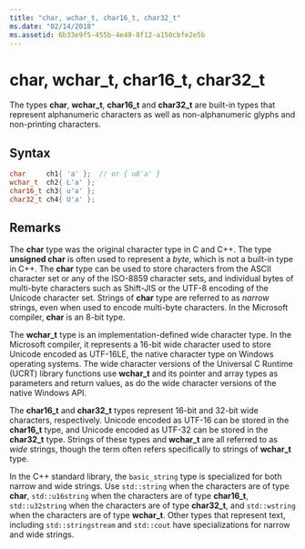 ```yaml
---
title: "char, wchar_t, char16_t, char32_t"
ms.date: "02/14/2018"
ms.assetid: 6b33e9f5-455b-4e49-8f12-a150cbfe2e5b
---
```

# char, wchar_t, char16_t, char32_t

The types **char**, **wchar_t**, **char16_t** and **char32_t** are built-in types that represent alphanumeric characters as well as non-alphanumeric glyphs and non-printing characters.

## Syntax

```cpp
char     ch1{ 'a' };  // or { u8'a' }
wchar_t  ch2{ L'a' };
char16_t ch3{ u'a' };
char32_t ch4{ U'a' };
```

## Remarks

The **char** type was the original character type in C and C++. The type **unsigned char** is often used to represent a *byte*, which is not a built-in type in C++. The **char** type can be used to store characters from the ASCII character set or any of the ISO-8859 character sets, and individual bytes of multi-byte characters such as Shift-JIS or the UTF-8 encoding of the Unicode character set. Strings of **char** type are referred to as *narrow* strings, even when used to encode multi-byte characters. In the Microsoft compiler, **char** is an 8-bit type.

The **wchar_t** type is an implementation-defined wide character type. In the Microsoft compiler, it represents a 16-bit wide character used to store Unicode encoded as UTF-16LE, the native character type on Windows operating systems. The wide character versions of the Universal C Runtime (UCRT) library functions use **wchar_t** and its pointer and array types as parameters and return values, as do the wide character versions of the native Windows API.

The **char16_t** and **char32_t** types represent 16-bit and 32-bit wide characters, respectively. Unicode encoded as UTF-16 can be stored in the **char16_t** type, and Unicode encoded as UTF-32 can be stored in the **char32_t** type. Strings of these types and **wchar_t** are all referred to as *wide* strings, though the term often refers specifically to strings of **wchar_t** type.

In the C++ standard library, the `basic_string` type is specialized for both narrow and wide strings. Use `std::string` when the characters are of type **char**, `std::u16string` when the characters are of type **char16_t**, `std::u32string` when the characters are of type **char32_t**, and `std::wstring` when the characters are of type **wchar_t**. Other types that represent text, including `std::stringstream` and `std::cout` have specializations for narrow and wide strings.
